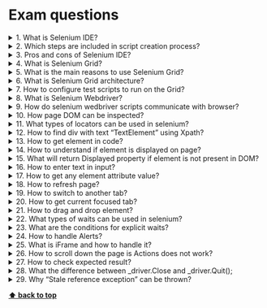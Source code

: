 # Exam questions

<details>
<summary>1. What is Selenium IDE?</summary>

>**Answer:**
>Selenium IDE is browser extension that is designed to record your interactions with websites to help you generate and maintain site automation, tests, and remove the need to manually step through repetitive takes.
</details>

<details>
<summary>2. Which steps are included in script creation process?</summary>

>**Answer:**
>Recording, Playing Back, Saving.
</details>

<details>
<summary>3. Pros and cons of Selenium IDE?</summary>

>**Answer:**
>Pros: 
>1.	Low barrier for entry
>2.	Test suites are light-weight and very portable
>3.	It’s free
>4.	Well Documented
>5.	Supports plug-ins
>6.	Code Export.

>Cons:
>1.	Hard to maintain
>2.	No data driven scripts
>3.	No built in reporting capabilities
>4.	No technical support
>5.	The tool offers very limited functionality and doesn’t work on all types of web applications.
</details>

<details>
<summary>4. What is Selenium Grid?</summary>

>**Answer:**
>Selenium Grid is a part of the Selenium Suite that specializes in running multiple tests across different browsers, operating systems, and machines in parallel. It is achieved by routing the commands of remote browser instances where a server acts as a hub. A user needs to configure the remote server in order to execute the tests.
</details>

<details>
<summary>5. What is the main reasons to use Selenium Grid?</summary>

>**Answer:**
>Run your tests against different browsers, operating systems, and machines all at the same time.
Save time in the execution of your test suites.
</details>

<details>
<summary>6. What is Selenium Grid architecture?</summary>

>**Answer:**
>The Hub
>* The hub is the central point where you load your tests into.
>* There should only be one hub in a grid.
>* The hub is launched only on a single machine, say, a computer whose O.S is Windows 7 and whose browser is IE.
>* The machine containing the hub is where the tests will be run, but you will see the browser being automated on the node.
>The Nodes
>* Nodes are the Selenium instances that will execute the tests that you loaded on the hub.
>* There can be one or more nodes in a grid.
>* Nodes can be launched on multiple machines with different platforms and browsers.
>* The machines running the nodes need not be the same platform as that of the hub.
</details>

<details>
<summary>7. How to configure test scripts to run on the Grid?</summary>

>**Answer:**
>* DesiredCapabilites is used to set the type of browser and OS that we will automate
>* RemoteWebDriver is used to set which node (or machine) that our test will run against.
</details>

<details>
<summary>8. What is Selenium Webdriver?</summary>

>**Answer:**
>Selenium WebDriver is a browser automation framework that accepts commands and sends them to a browser. It is implemented through a browser-specific driver. It controls the browser by directly communicating with it. Selenium WebDriver supports Java, C#, PHP, Python, Perl, Ruby. 
</details>

<details>
<summary>9. How do selenium wedbriver scripts communicate with browser?</summary>

>**Answer:**
>When the automation script is executed, the following steps happen:
>- for each Selenium command, a HTTP request is created and sent to the browser driver 
>- the browser driver uses a HTTP server for getting the HTTP requests
>- the HTTP server determines the steps needed for implementing the Selenium command 
>- the implementation steps are executed on the browser 
>- the execution status is sent back to the HTTP server
>- the HTTP server sends the status back to the automation script.
</details>

<details>
<summary>10. How page DOM can be inspected?</summary>

>**Answer:**
>Developer tools => Elements tab or right-click on element => inspect.
</details>

<details>
<summary>11. What types of locators can be used in selenium?</summary>

>**Answer:**
>Id, Name, LinkText, Tag Name, Class Name, DOM Locator, Css Selector, Xpath.
</details>

<details>
<summary>12. How to find div with text “TextElement” using Xpath?</summary>

>**Answer:**
```
//div[contains(text(), ‘TextElement’)] or //div[text() = ‘TextElement’]
```
</details>

<details>
<summary>13. How to get element in code?</summary>

>**Answer:**
```
_driver.FindElement(By.Id("user[login]"));
// OR
_driver.FindElements(By.Xpath("//div[contains(text(), ‘TextElement’)]"));
```
>(syntax depends on language)
</details>

<details>
<summary>14. How to understand if element is displayed on page?</summary>

>**Answer:**
>IWebElement interface have Displayed property.
</details>

<details>
<summary>15. What will return Displayed property if element is not present in DOM?</summary>

>**Answer:**
>“NoSuchElementException” exception will be thrown as before accessing Displayed property  - element should be found in DOM.
</details>

<details>
<summary>16. How to enter text in input?</summary>

>**Answer:**
```
_element. SendKeys();
```
>(Syntax depends on programming language)
</details>

<details>
<summary>17. How to get any element attribute value?</summary>

>**Answer:**
```_element.GetAttribute(“Attribute name”);```
>(Syntax depends on programming language)
</details>

<details>
<summary>18. How to refresh page?</summary>

>**Answer:**
```_driver.Navigate.Refresh();```
>(Syntax depends on programming language)
</details>

<details>
<summary>19. How to switch to another tab?</summary>

>**Answer:**
>Command to switch to tab is – _driver.SwitchTo().Window(“Tab Name”). But to use it you firstly need to find tab name. So the whole flow should be like:
```
var tab = _driver.WindowHandles.Last(); // Get name of the last opened tab
_driver.SwitchTo().Window(tab);
```
>(Syntax depends on programming language)
</details>

<details>
<summary>20. How to get current focused tab?</summary>

>**Answer:**
```_driver.CurrentWindowHandle;```
>(Syntax depends on programming language)
</details>

<details>
<summary>21. How to drag and drop element?</summary>

>**Answer:**
```_actions.DragAndDrop(Sourcelocator, Destinationlocator)```
>(Syntax depends on programming language)
</details>

<details>
<summary>22. What types of waits can be used in selenium?</summary>

>**Answer:**
>Explicit waits are available to Selenium clients for imperative, procedural languages. They allow your code to halt program execution, or freeze the thread, until the condition you pass it resolves. The condition is called with a certain frequency until the timeout of the wait is elapsed. This means that for as long as the condition returns a falsy value, it will keep trying and waiting.
There is a second type of wait that is distinct from explicit wait called implicit wait. By implicitly waiting, WebDriver polls the DOM for a certain duration when trying to find any element. This can be useful when certain elements on the webpage are not available immediately and need some time to load.
>Implicit waiting for elements to appear is disabled by default and will need to be manually enabled on a per-session basis. Mixing explicit waits and implicit waits will cause unintended consequences, namely waits sleeping for the maximum time even if the element is available or condition is true.
</details>

<details>
<summary>23. What are the conditions for explicit waits?</summary>

>**Answer:**
>Because it is quite a common occurrence to have to synchronise the DOM and your instructions, most >clients also come with a set of predefined expected conditions. As might be obvious by the name, >they are conditions that are predefined for frequent wait operations.
>The conditions available in the different language bindings vary, but this is a non-exhaustive list >of a few:
>* alert is present
>* element exists
>* element is visible
>* title contains
>* title is
>* element staleness
>* visible text
>Also custom conditions can be set by user.
</details>

<details>
<summary>24. How to handle Alerts?</summary>

>**Answer:**
```
_driver.SwitchTo().Alert().Dismiss();
_driver.SwitchTo().Alert().Accept();
_driver.SwitchTo().Alert().SendKeys("Text");
```
>(Syntax depends on programming language)
</details>

<details>
<summary>25. What is iFrame and how to handle it?</summary>

>**Answer:**
>An iframe is also known as the inline frame. It is a tag used in HTML5 to embed an HTML document within a parent HTML document. An iframe tag is defined using <iframe></iframe> tags. 
>To switch to iFrame next commands can be used:
```
WebDriver.SwitchTo().Frame(int  frame number);
WebDriver.SwitchTo().Frame(string  frameNameOrId);
WebDriver.SwitchTo().Frame(WebElement  frameElement);
```
>(Syntax depends on programming language)
</details>

<details>
<summary>26. How to scroll down the page is Actions does not work?</summary>

>**Answer:**
```
var js = (IJavascriptExecutor)_driver;	
js.ExecuteScript("window.scrollBy(0,600)");
```
>(Syntax depends on programming language)
</details>

<details>
<summary>27. How to check expected result?</summary>

>**Answer:**
>Using assert mechanism.
</details>

<details>
<summary>28. What the difference between _driver.Close and _driver.Quit();</summary>

>**Answer:**
>Close – closes only current tab. Quit – browser with all tabs.
</details>

<details>
<summary>29. Why “Stale reference exception” can be thrown?</summary>

>**Answer:**
>Element was found once, and before interaction – it changed it`s state (as an example – it was moved a bit, or was resized).
</details>

**[⬆ back to top](#exam-questions)**
